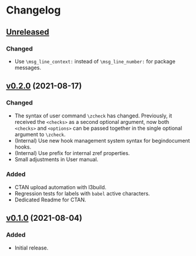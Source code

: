 # Changelog

## [Unreleased](https://github.com/gusbrs/zref-check/compare/v0.2.0...HEAD)

### Changed
- Use `\msg_line_context:` instead of `\msg_line_number:` for package
  messages.

## [v0.2.0](https://github.com/gusbrs/zref-check/compare/v0.1.0...v0.2.0) (2021-08-17)

### Changed
- The syntax of user command `\zcheck` has changed.  Previously, it received
  the `<checks>` as a second optional argument, now both `<checks>` and
  `<options>` can be passed together in the single optional argument to
  `\zcheck`.
- (Internal) Use new hook management system syntax for begindocument hooks.
- (Internal) Use prefix for internal zref properties.
- Small adjustments in User manual.

### Added
- CTAN upload automation with l3build.
- Regression tests for labels with `babel` active characters.
- Dedicated Readme for CTAN.

## [v0.1.0](https://github.com/gusbrs/zref-check/releases/tag/v0.1.0) (2021-08-04)

### Added
- Initial release.
